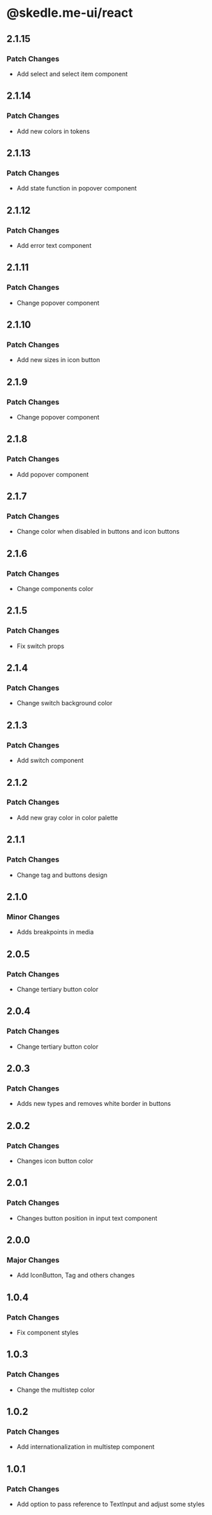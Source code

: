 # @skedle.me-ui/react

## 2.1.15

### Patch Changes

- Add select and select item component

## 2.1.14

### Patch Changes

- Add new colors in tokens

## 2.1.13

### Patch Changes

- Add state function in popover component

## 2.1.12

### Patch Changes

- Add error text component

## 2.1.11

### Patch Changes

- Change popover component

## 2.1.10

### Patch Changes

- Add new sizes in icon button

## 2.1.9

### Patch Changes

- Change popover component

## 2.1.8

### Patch Changes

- Add popover component

## 2.1.7

### Patch Changes

- Change color when disabled in buttons and icon buttons

## 2.1.6

### Patch Changes

- Change components color

## 2.1.5

### Patch Changes

- Fix switch props

## 2.1.4

### Patch Changes

- Change switch background color

## 2.1.3

### Patch Changes

- Add switch component

## 2.1.2

### Patch Changes

- Add new gray color in color palette

## 2.1.1

### Patch Changes

- Change tag and buttons design

## 2.1.0

### Minor Changes

- Adds breakpoints in media

## 2.0.5

### Patch Changes

- Change tertiary button color

## 2.0.4

### Patch Changes

- Change tertiary button color

## 2.0.3

### Patch Changes

- Adds new types and removes white border in buttons

## 2.0.2

### Patch Changes

- Changes icon button color

## 2.0.1

### Patch Changes

- Changes button position in input text component

## 2.0.0

### Major Changes

- Add IconButton, Tag and others changes

## 1.0.4

### Patch Changes

- Fix component styles

## 1.0.3

### Patch Changes

- Change the multistep color

## 1.0.2

### Patch Changes

- Add internationalization in multistep component

## 1.0.1

### Patch Changes

- Add option to pass reference to TextInput and adjust some styles
